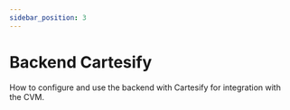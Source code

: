 ```yaml
---
sidebar_position: 3
---
```


# Backend Cartesify

How to configure and use the backend with Cartesify for integration with the CVM.
